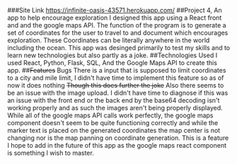 ###Site Link
https://infinite-oasis-43571.herokuapp.com/
##Project 4, An app to help encourage exploration
I designed this app using a React front and and the google maps API. The function of the program is to generate a set of coordinates for the user to travel to and document which encourages exploration. These Coordinates can be literally anywhere in the world including the ocean. This app was desinged primarily to test my skills and to learn new technologies but also partly as a joke. 
##Technologies Used
I used React, Python, Flask, SQL, And the Google Maps API to create this app.
##~~Features~~ Bugs
There is a input that is supposed to limit coordinates to a city and mile limit, I didn't have time to implement this feature so as of now it does nothing ~~Though this does further the joke~~ Also there seems to be an issue with the image upload. I didn't have time to diagnose if this was an issue with the front end or the back end by the base64 decoding isn't working properly and as such the images aren't being properly displayed. While all of the google maps API calls work perfectly, the google maps component doesn't seem to be quite functioning correctly and while the marker text is placed on the generated coordinates the map center is not changing nor is the map panning on coordinate generation. This is a feature I hope to add in the future of this app as the google maps react component is something I wish to master. 
